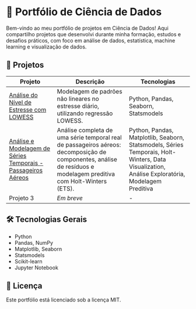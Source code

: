 # 🚀 Portfólio de Ciência de Dados

Bem-vindo ao meu portfólio de projetos em Ciência de Dados! Aqui compartilho projetos que desenvolvi durante minha formação, estudos e desafios práticos, com foco em análise de dados, estatística, machine learning e visualização de dados.

## 📂 Projetos

| Projeto | Descrição | Tecnologias |
|---------|-----------|--------------|
| [Análise do Nível de Estresse com LOWESS](./projetos/analise-estresse-lowess) | Modelagem de padrões não lineares no estresse diário, utilizando regressão LOWESS. | Python, Pandas, Seaborn, Statsmodels |
| [Análise e Modelagem de Séries Temporais - Passageiros Aéreos](./projetos/projeto_serie_temporal_passageiros_aereos) | Análise completa de uma série temporal real de passageiros aéreos: decomposição de componentes, análise de resíduos e modelagem preditiva com Holt-Winters (ETS).  | Python, Pandas, Matplotlib, Seaborn, Statsmodels, Séries Temporais, Holt-Winters, Data Visualization, Análise Exploratória, Modelagem Preditiva |
| Projeto 3 | *Em breve* | - |

## 🛠️ Tecnologias Gerais

- Python
- Pandas, NumPy
- Matplotlib, Seaborn
- Statsmodels
- Scikit-learn
- Jupyter Notebook

## 📜 Licença

Este portfólio está licenciado sob a licença MIT.
